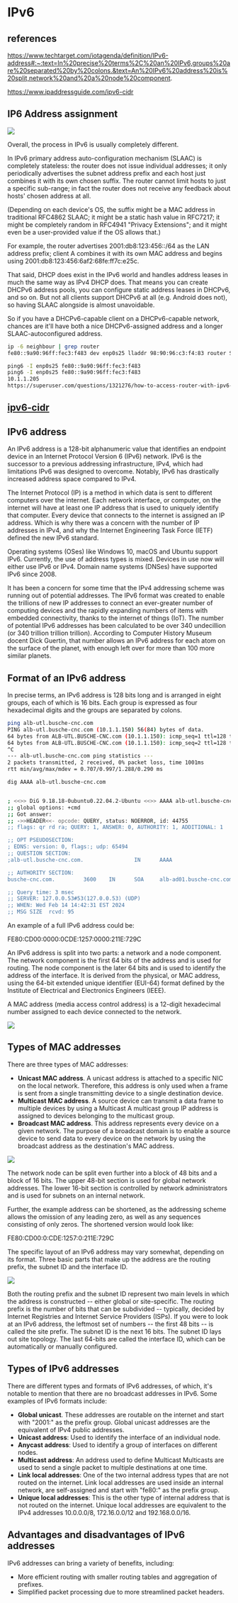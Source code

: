 # IPv6

## references

<https://www.techtarget.com/iotagenda/definition/IPv6-address#:~:text=In%20precise%20terms%2C%20an%20IPv6,groups%20are%20separated%20by%20colons.&text=An%20IPv6%20address%20is%20split,network%20and%20a%20node%20component>.

<https://www.ipaddressguide.com/ipv6-cidr>

## IP6 Address assignment

![](https://cdn.ttgtmedia.com/rms/onlineimages/whatis-ipv6_address-h.png)

Overall, the process in IPv6 is usually completely different.

In IPv6 primary address auto-configuration mechanism (SLAAC) is completely stateless: the router does not issue individual addresses; it only periodically advertises the subnet address prefix and each host just combines it with its own chosen suffix. The router cannot limit hosts to just a specific sub-range; in fact the router does not receive any feedback about hosts' chosen address at all.

(Depending on each device's OS, the suffix might be a MAC address in traditional RFC4862 SLAAC; it might be a static hash value in RFC7217; it might be completely random in RFC4941 "Privacy Extensions"; and it might even be a user-provided value if the OS allows that.)

For example, the router advertises 2001:db8:123:456::/64 as the LAN address prefix; client A combines it with its own MAC address and begins using 2001:db8:123:456:6af2:68fe:ff7c:e25c.

That said, DHCP does exist in the IPv6 world and handles address leases in much the same way as IPv4 DHCP does. That means you can create DHCPv6 address pools, you can configure static address leases in DHCPv6, and so on. But not all clients support DHCPv6 at all (e.g. Android does not), so having SLAAC alongside is almost unavoidable.

So if you have a DHCPv6-capable client on a DHCPv6-capable network, chances are it'll have both a nice DHCPv6-assigned address and a longer SLAAC-autoconfigured address.

```bash
ip -6 neighbour | grep router
fe80::9a90:96ff:fec3:f483 dev enp0s25 lladdr 98:90:96:c3:f4:83 router STALE

ping6 -I enp0s25 fe80::9a90:96ff:fec3:f483
ping6 -I enp0s25 fe80::9a90:96ff:fec3:f483
10.1.1.205
https://superuser.com/questions/1321276/how-to-access-router-with-ipv6-address
```

## **[ipv6-cidr](https://www.ipaddressguide.com/ipv6-cidr)**

## IPv6 address

An IPv6 address is a 128-bit alphanumeric value that identifies an endpoint device in an Internet Protocol Version 6 (IPv6) network. IPv6 is the successor to a previous addressing infrastructure, IPv4, which had limitations IPv6 was designed to overcome. Notably, IPv6 has drastically increased address space compared to IPv4.

The Internet Protocol (IP) is a method in which data is sent to different computers over the internet. Each network interface, or computer, on the internet will have at least one IP address that is used to uniquely identify that computer. Every device that connects to the internet is assigned an IP address. Which is why there was a concern with the number of IP addresses in IPv4, and why the Internet Engineering Task Force (IETF) defined the new IPv6 standard.

Operating systems (OSes) like Windows 10, macOS and Ubuntu support IPv6. Currently, the use of address types is mixed. Devices in use now will either use IPv6 or IPv4. Domain name systems (DNSes) have supported IPv6 since 2008.

It has been a concern for some time that the IPv4 addressing scheme was running out of potential addresses. The IPv6 format was created to enable the trillions of new IP addresses to connect an ever-greater number of computing devices and the rapidly expanding numbers of items with embedded connectivity, thanks to the internet of things (IoT). The number of potential IPv6 addresses has been calculated to be over 340 undecillion (or 340 trillion trillion trillion). According to Computer History Museum docent Dick Guertin, that number allows an IPv6 address for each atom on the surface of the planet, with enough left over for more than 100 more similar planets.

## Format of an IPv6 address

In precise terms, an IPv6 address is 128 bits long and is arranged in eight groups, each of which is 16 bits. Each group is expressed as four hexadecimal digits and the groups are separated by colons.

```bash
ping alb-utl.busche-cnc.com               
PING alb-utl.busche-cnc.com (10.1.1.150) 56(84) bytes of data.
64 bytes from ALB-UTL.BUSCHE-CNC.com (10.1.1.150): icmp_seq=1 ttl=128 time=1.29 ms
64 bytes from ALB-UTL.BUSCHE-CNC.com (10.1.1.150): icmp_seq=2 ttl=128 time=0.707 ms
^C
--- alb-utl.busche-cnc.com ping statistics ---
2 packets transmitted, 2 received, 0% packet loss, time 1001ms
rtt min/avg/max/mdev = 0.707/0.997/1.288/0.290 ms

dig AAAA alb-utl.busche-cnc.com


; <<>> DiG 9.18.18-0ubuntu0.22.04.2-Ubuntu <<>> AAAA alb-utl.busche-cnc.com
;; global options: +cmd
;; Got answer:
;; ->>HEADER<<- opcode: QUERY, status: NOERROR, id: 44755
;; flags: qr rd ra; QUERY: 1, ANSWER: 0, AUTHORITY: 1, ADDITIONAL: 1

;; OPT PSEUDOSECTION:
; EDNS: version: 0, flags:; udp: 65494
;; QUESTION SECTION:
;alb-utl.busche-cnc.com.                IN      AAAA

;; AUTHORITY SECTION:
busche-cnc.com.         3600    IN      SOA     alb-ad01.busche-cnc.com. . 3201245 900 600 86400 3600

;; Query time: 3 msec
;; SERVER: 127.0.0.53#53(127.0.0.53) (UDP)
;; WHEN: Wed Feb 14 14:42:31 EST 2024
;; MSG SIZE  rcvd: 95
```

An example of a full IPv6 address could be:

FE80:CD00:0000:0CDE:1257:0000:211E:729C

An IPv6 address is split into two parts: a network and a node component. The network component is the first 64 bits of the address and is used for routing. The node component is the later 64 bits and is used to identify the address of the interface. It is derived from the physical, or MAC address, using the 64-bit extended unique identifier (EUI-64) format defined by the Institute of Electrical and Electronics Engineers (IEEE).

A MAC address (media access control address) is a 12-digit hexadecimal number assigned to each device connected to the network.

![](https://cdn.ttgtmedia.com/rms/onlineimages/osi_model-f.png)

## Types of MAC addresses

There are three types of MAC addresses:

- **Unicast MAC address**. A unicast address is attached to a specific NIC on the local network. Therefore, this address is only used when a frame is sent from a single transmitting device to a single destination device.
- **Multicast MAC address**. A source device can transmit a data frame to multiple devices by using a Multicast A multicast group IP address is assigned to devices belonging to the multicast group.
- **Broadcast MAC address**. This address represents every device on a given network. The purpose of a broadcast domain is to enable a source device to send data to every device on the network by using the broadcast address as the destination's MAC address.

![](https://cdn.ttgtmedia.com/rms/onlineimages/networking-mac_vs_ip_address.png)

The network node can be split even further into a block of 48 bits and a block of 16 bits. The upper 48-bit section is used for global network addresses. The lower 16-bit section is controlled by network administrators and is used for subnets on an internal network.

Further, the example address can be shortened, as the addressing scheme allows the omission of any leading zero, as well as any sequences consisting of only zeros. The shortened version would look like:

FE80:CD00:0:CDE:1257:0:211E:729C

The specific layout of an IPv6 address may vary somewhat, depending on its format. Three basic parts that make up the address are the routing prefix, the subnet ID and the interface ID.

![](https://cdn.ttgtmedia.com/rms/onlineimages/whatis-ipv6_address-h.png)

Both the routing prefix and the subnet ID represent two main levels in which the address is constructed -- either global or site-specific. The routing prefix is the number of bits that can be subdivided -- typically, decided by Internet Registries and Internet Service Providers (ISPs). If you were to look at an IPv6 address, the leftmost set of numbers -- the first 48 bits -- is called the site prefix. The subnet ID is the next 16 bits. The subnet ID lays out site topology. The last 64-bits are called the interface ID, which can be automatically or manually configured.

## Types of IPv6 addresses

There are different types and formats of IPv6 addresses, of which, it's notable to mention that there are no broadcast addresses in IPv6. Some examples of IPv6 formats include:

- **Global unicast**. These addresses are routable on the internet and start with "2001:" as the prefix group. Global unicast addresses are the equivalent of IPv4 public addresses.
- **Unicast address**: Used to identify the interface of an individual node.
- **Anycast address**: Used to identify a group of interfaces on different nodes.
- **Multicast address**: An address used to define Multicast Multicasts are used to send a single packet to multiple destinations at one time.
- **Link local addresses**: One of the two internal address types that are not routed on the internet. Link local addresses are used inside an internal network, are self-assigned and start with "fe80:" as the prefix group.
- **Unique local addresses**: This is the other type of internal address that is not routed on the internet. Unique local addresses are equivalent to the IPv4 addresses 10.0.0.0/8, 172.16.0.0/12 and 192.168.0.0/16.

## Advantages and disadvantages of IPv6 addresses

IPv6 addresses can bring a variety of benefits, including:

- More efficient routing with smaller routing tables and aggregation of prefixes.
- Simplified packet processing due to more streamlined packet headers.
